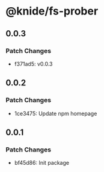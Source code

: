 # @knide/fs-prober

## 0.0.3

### Patch Changes

- f371ad5: v0.0.3

## 0.0.2

### Patch Changes

- 1ce3475: Update npm homepage

## 0.0.1

### Patch Changes

- bf45d86: Init package
